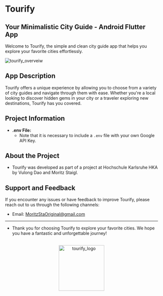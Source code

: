 # Tourify  
## Your Minimalistic City Guide - Android Flutter App

Welcome to Tourify, the simple and clean city guide app that helps you explore your favorite cities effortlessly.

![tourify_overveiw](https://github.com/MoritzSt4/Tourify/assets/81319287/0d42daf5-ef17-4fd0-90ec-ddf674c3b5f5)

## App Description

Tourify offers a unique experience by allowing you to choose from a variety of city guides and navigate through them with ease. Whether you're a local looking to discover hidden gems in your city or a traveler exploring new destinations, Tourify has you covered.

## Project Information

- **.env File:**
  - Note that it is necessary to include a `.env` file with your own Google API Key.

## About the Project

  - Tourify was developed as part of a project at Hochschule Karlsruhe HKA by Vulong Dao and Moritz Staigl.

 ## Support and Feedback

If you encounter any issues or have feedback to improve Tourify, please reach out to us through the following channels:

- Email: [MoritzStaOriginal@gmail.com](mailto:MoritzStaOriginal@gmail.com)

---

- Thank you for choosing Tourify to explore your favorite cities. We hope you have a fantastic and unforgettable journey!
<p align="center">
<br>
<img src="https://github.com/MoritzSt4/Tourify/assets/81319287/d1dd9fe0-fdda-45b1-a7dc-e8d6eb75d3a9" alt="tourify_logo" width="150"/>
</p>
  



